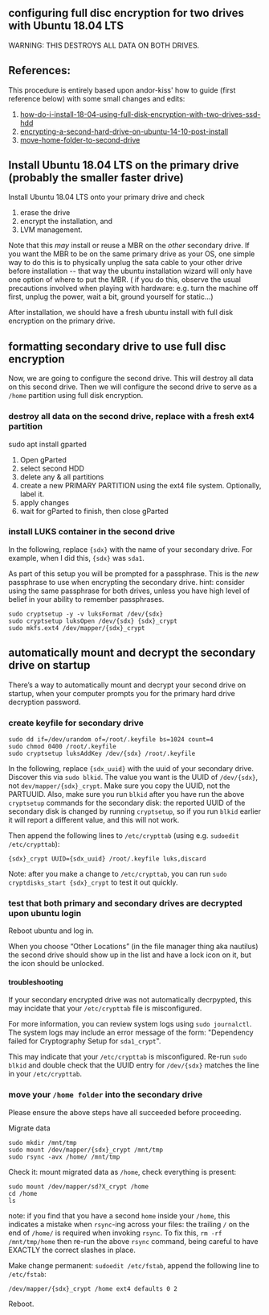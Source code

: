 ## configuring full disc encryption for two drives with Ubuntu 18.04 LTS

WARNING: THIS DESTROYS ALL DATA ON BOTH DRIVES.

## References:

This procedure is entirely based upon andor-kiss' how to guide (first reference below) with some small changes and edits:

1.	[how-do-i-install-18-04-using-full-disk-encryption-with-two-drives-ssd-hdd](https://askubuntu.com/questions/1034079/how-do-i-install-18-04-using-full-disk-encryption-with-two-drives-ssd-hdd)
2.	[encrypting-a-second-hard-drive-on-ubuntu-14-10-post-install](https://­davidyat.es/2015/04/03/encrypting-a-second-hard-drive-on-ubuntu-14-10-post-install/)
3.	[move-home-folder-to-second-drive](https://askubuntu.com/questions/21321/move-home-folder-to-second-drive)

## Install Ubuntu 18.04 LTS on the primary drive (probably the smaller faster drive)

Install Ubuntu 18.04 LTS onto your primary drive and check

1.	erase the drive
2.	encrypt the installation, and
3.	LVM management.

Note that this *may* install or reuse a MBR on the *other* secondary drive. If you want the MBR to be on the same primary drive as your OS, one simple way to do this is to physically unplug the sata cable to your other drive before installation -- that way the ubuntu installation wizard will only have one option of where to put the MBR. ( if you do this, observe the usual precautions involved when playing with hardware: e.g. turn the machine off first, unplug the power, wait a bit, ground yourself for static...)

After installation, we should have a fresh ubuntu install with full disk encryption on the primary drive.

## formatting secondary drive to use full disc encryption

Now, we are going to configure the second drive. This will destroy all data on this second drive. Then we will configure the second drive to serve as a `/home` partition using full disk encryption.

### destroy all data on the second drive, replace with a fresh ext4 partition

sudo apt install gparted

1.	Open gParted
2.	select second HDD
3.	delete any & all partitions
4.	create a new PRIMARY PARTITION using the ext4 file system. Optionally, label it.
5.	apply changes
6.	wait for gParted to finish, then close gParted

### install LUKS container in the second drive 

In the following, replace `{sdx}` with the name of your secondary drive. For example, when I did this, `{sdx}` was `sda1`.

As part of this setup you will be prompted for a passphrase. This is the *new* passphrase to use when encrypting the secondary drive. hint: consider using the same passphrase for both drives, unless you have high level of belief in your ability to remember passphrases.

```
sudo cryptsetup -y -v luksFormat /dev/{sdx}
sudo cryptsetup luksOpen /dev/{sdx} {sdx}_crypt
sudo mkfs.ext4 /dev/mapper/{sdx}_crypt
```

## automatically mount and decrypt the secondary drive on startup

There’s a way to automatically mount and decrypt your second drive on startup, when your computer prompts you for the primary hard drive decryption password.

### create keyfile for secondary drive

```
sudo dd if=/dev/urandom of=/root/.keyfile bs=1024 count=4
sudo chmod 0400 /root/.keyfile
sudo cryptsetup luksAddKey /dev/{sdx} /root/.keyfile
```

In the following, replace `{sdx_uuid}` with the uuid of your secondary drive. Discover this via `sudo blkid`. The value you want is the UUID of `/dev/{sdx}`, not `dev/mapper/{sdx}_crypt`. Make sure you copy the UUID, not the PARTUUID. Also, make sure you run `blkid` after you have run the above `cryptsetup` commands for the secondary disk: the reported UUID of the secondary disk is changed by running `cryptsetup`, so if you run `blkid` earlier it will report a different value, and this will not work.

Then append the following lines to `/etc/crypttab` (using e.g. `sudoedit /etc/crypttab`):

```
{sdx}_crypt UUID={sdx_uuid} /root/.keyfile luks,discard
```

Note: after you make a change to `/etc/crypttab`, you can run `sudo cryptdisks_start {sdx}_crypt` to test it out quickly.

### test that both primary and secondary drives are decrypted upon ubuntu login

Reboot ubuntu and log in.

When you choose “Other Locations” (in the file manager thing aka nautilus) the second drive should show up in the list and have a lock icon on it, but the icon should be unlocked.

#### troubleshooting

If your secondary encrypted drive was not automatically decrpypted, this may incidate that your `/etc/crypttab` file is misconfigured.

For more information, you can review system logs using `sudo journalctl`. The system logs may include an error message of the form: "Dependency failed for Cryptography Setup for `sda1_crypt`".

This may indicate that your `/etc/crypttab` is misconfigured. Re-run `sudo blkid` and double check that the UUID entry for `/dev/{sdx}` matches the line in your `/etc/crypttab`.

### move your `/home folder` into the secondary drive

Please ensure the above steps have all succeeded before proceeding.

Migrate data

```
sudo mkdir /mnt/tmp
sudo mount /dev/mapper/{sdx}_crypt /mnt/tmp
sudo rsync -avx /home/ /mnt/tmp
```

Check it: mount migrated data as `/home`, check everything is present:

```
sudo mount /dev/mapper/sd?X_crypt /home
cd /home
ls
```

note: if you find that you have a second `home` inside your `/home`, this indicates a mistake when `rsync`-ing across your files: the trailing `/` on the end of `/home/` is required when invoking `rsync`. To fix this, `rm -rf /mnt/tmp/home` then re-run the above `rsync` command, being careful to have EXACTLY the correct slashes in place.

Make change permanent: `sudoedit /etc/fstab`, append the following line to `/etc/fstab`:

```
/dev/mapper/{sdx}_crypt /home ext4 defaults 0 2
```

Reboot.

